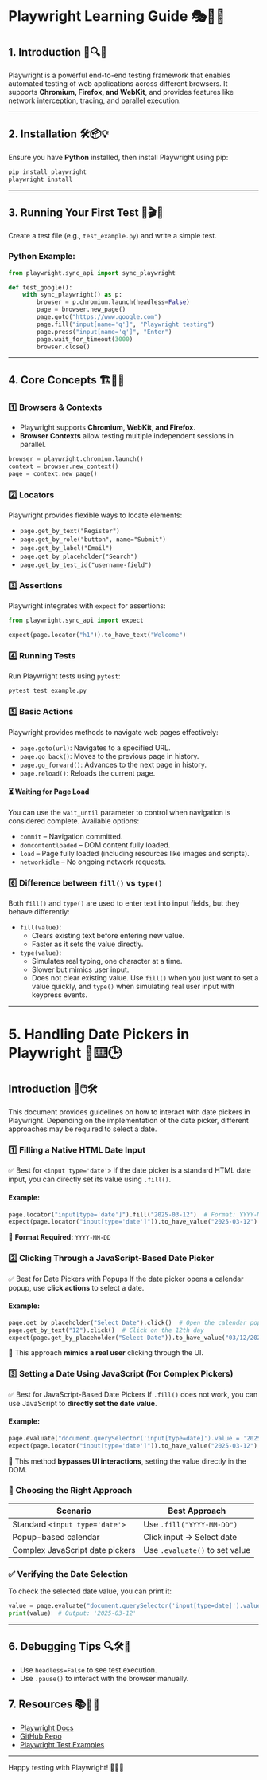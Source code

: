 # Playwright Learning Guide 🎭🚀📜

## 1. Introduction 🎯🔍✨
Playwright is a powerful end-to-end testing framework that enables automated testing of web applications across different browsers. It supports **Chromium, Firefox, and WebKit**, and provides features like network interception, tracing, and parallel execution.

---

## 2. Installation 🛠️📦💡
Ensure you have **Python** installed, then install Playwright using pip:

```sh
pip install playwright
playwright install
```

---

## 3. Running Your First Test 🏁🎬✅
Create a test file (e.g., `test_example.py`) and write a simple test.

### **Python Example:**
```python
from playwright.sync_api import sync_playwright

def test_google():
    with sync_playwright() as p:
        browser = p.chromium.launch(headless=False)
        page = browser.new_page()
        page.goto("https://www.google.com")
        page.fill("input[name='q']", "Playwright testing")
        page.press("input[name='q']", "Enter")
        page.wait_for_timeout(3000)
        browser.close()
```

---

## 4. Core Concepts 🏗️🧠💡
### **1️⃣ Browsers & Contexts**
- Playwright supports **Chromium, WebKit, and Firefox**.
- **Browser Contexts** allow testing multiple independent sessions in parallel.

```python
browser = playwright.chromium.launch()
context = browser.new_context()
page = context.new_page()
```

### **2️⃣ Locators**
Playwright provides flexible ways to locate elements:

- `page.get_by_text("Register")`
- `page.get_by_role("button", name="Submit")`
- `page.get_by_label("Email")`
- `page.get_by_placeholder("Search")`
- `page.get_by_test_id("username-field")`

### **3️⃣ Assertions**
Playwright integrates with `expect` for assertions:
```python
from playwright.sync_api import expect

expect(page.locator("h1")).to_have_text("Welcome")
```

### **4️⃣ Running Tests**
Run Playwright tests using `pytest`:
```sh
pytest test_example.py
```

### **5️⃣ Basic Actions**
Playwright provides methods to navigate web pages effectively:
- `page.goto(url)`: Navigates to a specified URL.
- `page.go_back()`: Moves to the previous page in history.
- `page.go_forward()`: Advances to the next page in history.
- `page.reload()`: Reloads the current page.

#### ⏳ Waiting for Page Load
You can use the `wait_until` parameter to control when navigation is considered complete. Available options:
- `commit` – Navigation committed.
- `domcontentloaded` – DOM content fully loaded.
- `load` – Page fully loaded (including resources like images and scripts).
- `networkidle` – No ongoing network requests.

### **6️⃣ Difference between `fill()` vs `type()`**
Both `fill()` and `type()` are used to enter text into input fields, but they behave differently:
- `fill(value)`:
  - Clears existing text before entering new value.
  - Faster as it sets the value directly.
- `type(value)`:
  - Simulates real typing, one character at a time.
  - Slower but mimics user input.
  - Does not clear existing value.
Use `fill()` when you just want to set a value quickly, and `type()` when simulating real user input with keypress events.

---

# 5. Handling Date Pickers in Playwright 📅⌨️🕒

## Introduction 📝🖱️🛠️
This document provides guidelines on how to interact with date pickers in Playwright. Depending on the implementation of the date picker, different approaches may be required to select a date.

### **1️⃣ Filling a Native HTML Date Input**
✅ Best for `<input type='date'>`
If the date picker is a standard HTML date input, you can directly set its value using `.fill()`.

#### **Example:**
```python
page.locator("input[type='date']").fill("2025-03-12")  # Format: YYYY-MM-DD
expect(page.locator("input[type='date']")).to_have_value("2025-03-12")
```
📌 **Format Required:** `YYYY-MM-DD`

### **2️⃣ Clicking Through a JavaScript-Based Date Picker**
✅ Best for Date Pickers with Popups
If the date picker opens a calendar popup, use **click actions** to select a date.

#### **Example:**
```python
page.get_by_placeholder("Select Date").click()  # Open the calendar popup
page.get_by_text("12").click()  # Click on the 12th day
expect(page.get_by_placeholder("Select Date")).to_have_value("03/12/2025")  # Format may vary
```
📌 This approach **mimics a real user** clicking through the UI.

### **3️⃣ Setting a Date Using JavaScript (For Complex Pickers)**
✅ Best for JavaScript-Based Date Pickers
If `.fill()` does not work, you can use JavaScript to **directly set the date value**.

#### **Example:**
```python
page.evaluate("document.querySelector('input[type=date]').value = '2025-03-12'")
expect(page.locator("input[type='date']")).to_have_value("2025-03-12")
```
📌 This method **bypasses UI interactions**, setting the value directly in the DOM.

### 📌 Choosing the Right Approach
| **Scenario** | **Best Approach** |
|-------------|----------------|
| Standard `<input type='date'>` | Use `.fill("YYYY-MM-DD")` |
| Popup-based calendar | Click input → Select date |
| Complex JavaScript date pickers | Use `.evaluate()` to set value |

### ✅ Verifying the Date Selection
To check the selected date value, you can print it:
```python
value = page.evaluate("document.querySelector('input[type=date]').value")
print(value)  # Output: '2025-03-12'
```

---

## 6. Debugging Tips 🔍🛠️🐞
- Use `headless=False` to see test execution.
- Use `.pause()` to interact with the browser manually.

## 7. Resources 📚🔗🌐
- [Playwright Docs](https://playwright.dev/python/)
- [GitHub Repo](https://github.com/microsoft/playwright-python)
- [Playwright Test Examples](https://github.com/microsoft/playwright-python/tree/main/examples)

---

Happy testing with Playwright! 🚀🎉😃

